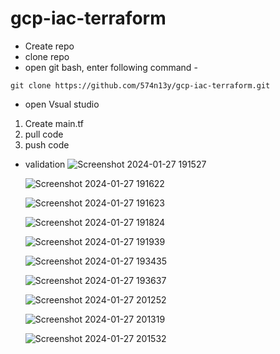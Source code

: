 # gcp-iac-terraform

 - Create repo
 - clone repo
 - open git bash, enter following command -
  ```
  git clone https://github.com/574n13y/gcp-iac-terraform.git
  ```
 - open Vsual studio 
  1. Create main.tf 
  2. pull code 
  3. push code

- validation
  ![Screenshot 2024-01-27 191527](https://github.com/574n13y/gcp-iac-terraform/assets/35293085/146bf91d-8dd3-4779-a764-acb6adf36770)
  
  ![Screenshot 2024-01-27 191622](https://github.com/574n13y/gcp-iac-terraform/assets/35293085/183d270f-5926-4186-87f4-229b2e35270f)

  ![Screenshot 2024-01-27 191623](https://github.com/574n13y/gcp-iac-terraform/assets/35293085/d3027b3f-0aaa-4b79-b2d0-20d457fe3bef)

  ![Screenshot 2024-01-27 191824](https://github.com/574n13y/gcp-iac-terraform/assets/35293085/6c34a303-b3ed-4ddf-a60a-d213e3e96a8d)

  ![Screenshot 2024-01-27 191939](https://github.com/574n13y/gcp-iac-terraform/assets/35293085/cadb8889-fc63-4a40-bfea-67b51c1ff542)

  ![Screenshot 2024-01-27 193435](https://github.com/574n13y/gcp-iac-terraform/assets/35293085/c6bc9385-c5e2-4919-89bc-b8ca35bd8e78)

  ![Screenshot 2024-01-27 193637](https://github.com/574n13y/gcp-iac-terraform/assets/35293085/65c85463-b0fd-4976-aa47-0726ff6ce7d8)

  ![Screenshot 2024-01-27 201252](https://github.com/574n13y/gcp-iac-terraform/assets/35293085/59c21a02-ed50-4c84-897c-69403b042fc0)

  ![Screenshot 2024-01-27 201319](https://github.com/574n13y/gcp-iac-terraform/assets/35293085/ec278a92-5089-474b-b5e5-f84f6f36ef36)

  ![Screenshot 2024-01-27 201532](https://github.com/574n13y/gcp-iac-terraform/assets/35293085/3029adac-b5b7-4b3d-a95e-334fca99cccb)
